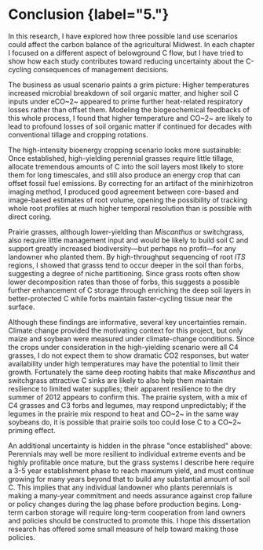 
# Conclusion {label="&#53;."}

In this research, I have explored how three possible land use scenarios could affect the carbon balance of the agricultural Midwest. In each chapter I focused on a different aspect of belowground C flow, but I have tried to show how each study contributes toward reducing uncertainty about the C-cycling consequences of management decisions.

The business as usual scenario paints a grim picture: Higher temperatures increased microbial breakdown of soil organic matter, and higher soil C inputs under eCO~2~ appeared to prime further heat-related respiratory losses rather than offset them. Modeling the biogeochemical feedbacks of this whole process, I found that higher temperature and CO~2~ are likely to lead to profound losses of soil organic matter if continued for decades with conventional tillage and cropping rotations. 

The high-intensity bioenergy cropping scenario looks more sustainable: Once established, high-yielding perennial grasses require little tillage, allocate tremendous amounts of C into the soil layers most likely to store them for long timescales, and still also produce an energy crop that can offset fossil fuel emissions. By correcting for an artifact of the minirhizotron imaging method, I produced good agreement between core-based and image-based estimates of root volume, opening the possibility of tracking whole root profiles at much higher temporal resolution than is possible with direct coring.

Prairie grasses, although lower-yielding than *Miscanthus* or switchgrass, also require little management input and would be likely to build soil C and support greatly increased biodiversity—but perhaps no profit—for any landowner who planted them. By high-throughput sequencing of root *ITS* regions, I showed that grasss tend to occur deeper in the soil than forbs, suggesting a degree of niche partitioning. Since grass roots often show lower decomposition rates than those of forbs, this suggests a possible further enhancement of C storage through enriching the deep soil layers in better-protected C while forbs maintain faster-cycling tissue near the surface. 

Although these findings are informative, several key uncertainties remain. Climate change provided the motivating context for this project, but only maize and soybean were measured under climate-change conditions. Since the crops under consideration in the high-yielding scenario were all C4 grasses, I do not expect them to show dramatic CO2 responses, but water availability under high temperatures may have the potential to limit their growth. Fortunately the same deep rooting habits that make *Miscanthus* and switchgrass attractive C sinks are likely to also help them maintain resilience to limited water supplies; their apparent resilience to the dry summer of 2012 appears to confirm this. The prairie system, with a mix of C4 grasses and C3 forbs and legumes, may respond unpredictably; if the legumes in the prairie mix respond to heat and CO~2~ in the same way soybeans do, it is possible that prairie soils too could lose C to a CO~2~ priming effect.

An additional uncertainty is hidden in the phrase "once established" above: Perennials may well be more resilient to individual extreme events and be highly profitable once mature, but the grass systems I describe here require a 3-5 year establishment phase to reach maximum yield, and must continue growing for many years beyond that to build any substantial amount of soil C. This implies that any individual landowner who plants perennials is making a many-year commitment and needs assurance against crop failure or policy changes during the lag phase before production begins. Long-term carbon storage will require long-term cooperation from land owners and policies should be constructed to promote this. I hope this dissertation research has offered some small measure of help toward making those policies.

